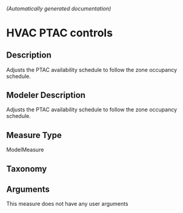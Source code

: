 

###### (Automatically generated documentation)

# HVAC PTAC controls

## Description
Adjusts the PTAC availability schedule to follow the zone occupancy schedule.

## Modeler Description
Adjusts the PTAC availability schedule to follow the zone occupancy schedule.

## Measure Type
ModelMeasure

## Taxonomy


## Arguments




This measure does not have any user arguments


